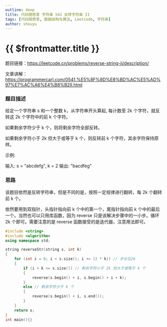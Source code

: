 ```yaml
---
outline: deep
title: 代码随想录 字符串 541 反转字符串 II
tags: [代码随想录, 数据结构与算法, Leetcode, 字符串]
author: shouyu
---
```


# {{ $frontmatter.title }}

题目链接：https://leetcode.cn/problems/reverse-string-ii/description/

文章讲解：https://programmercarl.com/0541.%E5%8F%8D%E8%BD%AC%E5%AD%97%E7%AC%A6%E4%B8%B2II.html

### 题目描述

给定一个字符串 s 和一个整数 k，从字符串开头算起, 每计数至 2k 个字符，就反转这 2k 个字符中的前 k 个字符。

如果剩余字符少于 k 个，则将剩余字符全部反转。

如果剩余字符小于 2k 但大于或等于 k 个，则反转前 k 个字符，其余字符保持原样。

示例:

输入: s = "abcdefg", k = 2
输出: "bacdfeg"

### 思路

该题目依然是反转字符串，但是不同的是，按照一定规律进行翻转，每 2k 个翻转前 k 个。

依然要用到双指针，头指针指向前 k 个中的第一个，尾指针指向前 k 个中的最后一个。当然也可以只用库函数，因为 reverse 只是该解决步骤中的一小步。循环 2k 个即可。需要注意的是 reverse 函数接受的是迭代器，注意用法即可。

```cpp
#include <string>
#include <algorithm>
using namespace std;

string reverseStr(string s, int k)
{
    for (int i = 0; i < s.size(); i += (2 * k)) // 步长位2k
    {
        if (i + k <= s.size()) // 剩余字符小于 2k 但大于或等于 k 个
        {
            reverse(s.begin() + i, s.begin() + i + k);
        }
        else // 剩余字符少于 k 个
        {
            reverse(s.begin() + i, s.end());
        }
    }
    return s;
}
int main(){}
```
